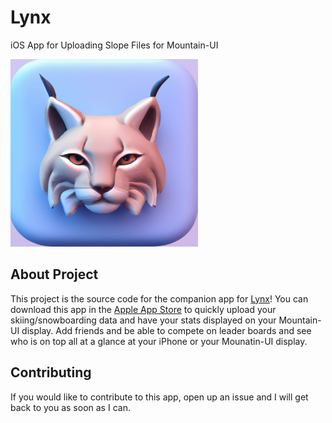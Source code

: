 # Lynx

iOS App for Uploading Slope Files for Mountain-UI

<img src="Lynx/Assets.xcassets/AppIcon.appiconset/AppIcon.png" width="300" height="300"/>

## About Project

This project is the source code for the companion app for [Lynx](https://github.com/matthewfernst/Lynx)! You can download this app in the [Apple App Store](https://www.apple.com/app-store/) to quickly upload your skiing/snowboarding data and
have your stats displayed on your Mountain-UI display. Add friends and be able to compete on leader boards and see who is on top all at a glance at your iPhone or your Mounatin-UI display.

## Contributing
If you would like to contribute to this app, open up an issue and I will get back to you as soon as I can.
